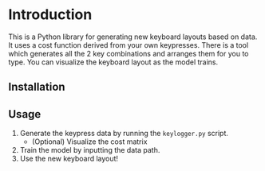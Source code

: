 # Introduction

This is a Python library for generating new keyboard layouts based on data.
It uses a cost function derived from your own keypresses. There is a tool which generates all the 2 key combinations and arranges them for you to type.
You can visualize the keyboard layout as the model trains.

## Installation

## Usage

1. Generate the keypress data by running the `keylogger.py` script.
   - (Optional) Visualize the cost matrix
2. Train the model by inputting the data path.
3. Use the new keyboard layout!
